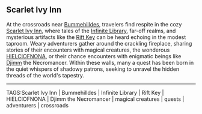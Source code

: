 ## Scarlet Ivy Inn

At the crossroads near [Bummehilldes](../Places/Bummehilldes.md), travelers find respite in the cozy [Scarlet Ivy Inn](../Places/Scarlet_Ivy_Inn.md), where tales of the [Infinite Library](../Places/Infinite_Library.md), far-off realms, and mysterious artifacts like the [Rift Key](Rift%20Key.md) can be heard echoing in the modest taproom. Weary adventurers gather around the crackling fireplace, sharing stories of their encounters with magical creatures, the wonderous [HIELCIOFNONA](../Places/HIELCIOFNONA.md), or their chance encounters with enigmatic beings like [Djimm](../People/Djimm.md) the Necromancer. Within these walls, many a quest has been born in the quiet whispers of shadowy patrons, seeking to unravel the hidden threads of the world's tapestry.


---

TAGS:Scarlet Ivy Inn | Bummehilldes | Infinite Library | Rift Key | HIELCIOFNONA | Djimm the Necromancer | magical creatures | quests | adventurers | crossroads
